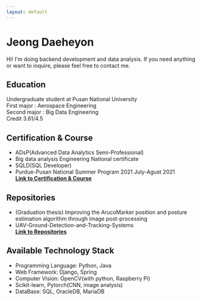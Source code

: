 ```yaml
---
layout: default
---
```


# Jeong Daeheyon
Hi! I'm doing backend development and data analysis. If you need anything or want to inquire, please feel free to contact me.  

## Education
Undergraduate student at Pusan National University  
First major : Aerospace Engineering  
Second major : Big Data Engineering  
Credit 3.61/4.5  

## Certification & Course
*   ADsP(Advanced Data Analytics Semi-Professional)  
*   Big data analysis Engineering National certificate  
*   SQLD(SQL Developer)  
*   Purdue-Pusan National Summer Program 2021 July-Agust 2021  
<strong>[Link to Certification & Course](https://github.com/Jeong-Daniel/certification)</strong>

## Repositories
*   (Graduation thesis) Improving the ArucoMarker position and posture estimation algorithm through image post-processing
*   UAV-Ground-Detection-and-Tracking-Systems  
<strong>[Link to Repositories](https://github.com/Jeong-Daniel?tab=repositories)</strong>

## Available Technology Stack
* Programming Language: Python, Java
* Web Framework: Django, Spring
* Computer Vision: OpenCV(with python, Raspberry Pi)
* Scikit-learn, Pytorch(CNN, image analysis)
* DataBase: SQL, OracleDB, MariaDB
